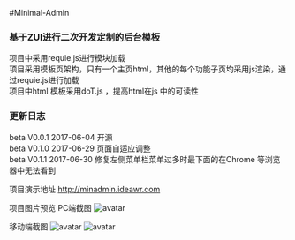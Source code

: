 #Minimal-Admin

### 基于ZUI进行二次开发定制的后台模板

项目中采用requie.js进行模块加载  
项目采用模板页架构，只有一个主页html，其他的每个功能子页均采用js渲染，通过requie.js进行加载  
项目中html 模板采用doT.js ，提高html在js 中的可读性

### 更新日志
beta V0.0.1 2017-06-04 开源  
beta V0.1.0 2017-06-29 页面自适应调整  
beta V0.1.1 2017-06-30 修复左侧菜单栏菜单过多时最下面的在Chrome 等浏览器中无法看到

项目演示地址  http://minadmin.ideawr.com

项目图片预览
PC端截图
![avatar](/assets/images/demo-main.png)

移动端截图
![avatar](/assets/images/demo-mobile.png) 
![avatar](/assets/images/demo-mobile1.png)